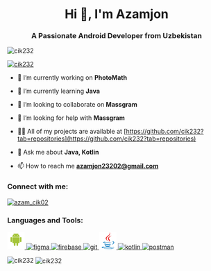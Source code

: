 <h1 align="center">Hi 👋, I'm Azamjon</h1>
<h3 align="center">A Passionate Android Developer from Uzbekistan</h3>

<p align="left"> <img src="https://komarev.com/ghpvc/?username=cik232&label=Profile%20views&color=0e75b6&style=plastic" alt="cik232" /> </p>

<p align="left"> <a href="https://github.com/ryo-ma/github-profile-trophy"><img src="https://github-profile-trophy.vercel.app/?username=cik232" alt="cik232" /></a> </p>

- 🔭 I’m currently working on **PhotoMath**

- 🌱 I’m currently learning **Java**

- 👯 I’m looking to collaborate on **Massgram**

- 🤝 I’m looking for help with **Massgram**

- 👨‍💻 All of my projects are available at [https://github.com/cik232?tab=repositories](https://github.com/cik232?tab=repositories)

- 💬 Ask me about **Java, Kotlin**

- 📫 How to reach me **azamjon23202@gmail.com**

<h3 align="left">Connect with me:</h3>
<p align="left">
<a href="https://instagram.com/azam_cik02" target="blank"><img align="center" src="https://raw.githubusercontent.com/rahuldkjain/github-profile-readme-generator/master/src/images/icons/Social/instagram.svg" alt="azam_cik02" height="30" width="40" /></a>
</p>

<h3 align="left">Languages and Tools:</h3>
<p align="left"> <a href="https://developer.android.com" target="_blank" rel="noreferrer"> <img src="https://raw.githubusercontent.com/devicons/devicon/master/icons/android/android-original-wordmark.svg" alt="android" width="40" height="40"/> </a> <a href="https://www.figma.com/" target="_blank" rel="noreferrer"> <img src="https://www.vectorlogo.zone/logos/figma/figma-icon.svg" alt="figma" width="40" height="40"/> </a> <a href="https://firebase.google.com/" target="_blank" rel="noreferrer"> <img src="https://www.vectorlogo.zone/logos/firebase/firebase-icon.svg" alt="firebase" width="40" height="40"/> </a> <a href="https://git-scm.com/" target="_blank" rel="noreferrer"> <img src="https://www.vectorlogo.zone/logos/git-scm/git-scm-icon.svg" alt="git" width="40" height="40"/> </a> <a href="https://www.java.com" target="_blank" rel="noreferrer"> <img src="https://raw.githubusercontent.com/devicons/devicon/master/icons/java/java-original.svg" alt="java" width="40" height="40"/> </a> <a href="https://kotlinlang.org" target="_blank" rel="noreferrer"> <img src="https://www.vectorlogo.zone/logos/kotlinlang/kotlinlang-icon.svg" alt="kotlin" width="40" height="40"/> </a> <a href="https://postman.com" target="_blank" rel="noreferrer"> <img src="https://www.vectorlogo.zone/logos/getpostman/getpostman-icon.svg" alt="postman" width="40" height="40"/> </a> </p>

<p><img align="left" src="https://github-readme-stats.vercel.app/api/top-langs?username=cik232&show_icons=true&locale=en&layout=compact" alt="cik232" /></p>

<p>&nbsp;<img align="center" src="https://github-readme-stats.vercel.app/api?username=cik232&show_icons=true&locale=en" alt="cik232" /></p>
